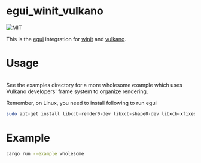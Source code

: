 # egui_winit_vulkano

![MIT](https://img.shields.io/badge/license-MIT-blue.svg)

This is the [egui](https://github.com/emilk/egui) integration for
[winit](https://github.com/rust-windowing/winit) and [vulkano](https://github.com/vulkano-rs/vulkano).

# Usage
```rs

```

See the examples directory for a more wholesome example which uses Vulkano developers' frame system to organize rendering.

Remember, on Linux, you need to install following to run egui
```bash
sudo apt-get install libxcb-render0-dev libxcb-shape0-dev libxcb-xfixes0-dev
```

# Example

```sh
cargo run --example wholesome
```